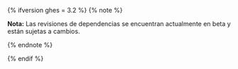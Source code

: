 {% ifversion ghes = 3.2 %}
{% note %}

**Nota:** Las revisiones de dependencias se encuentran actualmente en beta y están sujetas a cambios.

{% endnote %}

{% endif %}
